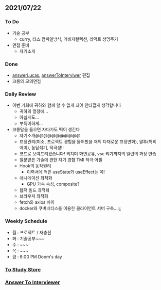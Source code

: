 ## 2021/07/22

### To Do

- 기술 공부
  - curry, 타스 컴파일방식, 가비지컬렉션, 리액트 생명주기
- 면접 준비
  - 자기소개

### Done

- [answerLucas](../docs/answerLucas.md), [answerToInterviwer](../docs/answerToInterviewer.md) 편집
- 크롱의 모의면접

### Daily Review

- 이번 기회에 귀하와 함께 할 수 없게 되어 안타깝게 생각합니다
  - 귀하의 열정에...
  - 아쉽게도...
  - 부득이하게...
- 크롱말을 들으면 자다가도 떡이 생긴다
  - 자기소개@@@@@@@@@@@
  - 표정관리(미소, 프로젝트 경험을 물어봤을 때의 다채로운 표정변화), 말투(특히 어미), 농담섞기, 적극성!!
  - 코드로 보여드리겠습니다! 외치며 화면공유, vsc 켜기까지의 일련의 과정 연습
  - 질문받은 기술에 관한 자기 경험 TMI 적극 어필
  - Hook의 동작원리
    - 이력서에 적은 useState와 useEffect는 꼭!
  - 애니메이션 최적화
    - GPU 가속 속성, composite?
  - 웹팩 빌드 최적화
  - 브라우저 최적화
  - fetch와 axios 차이
  - docker와 쿠버네티스를 이용한 클라이언트 서버 구축...;;;

### Weekly Schedule

- 월 : 프로젝트 / 재충전
- 화 : 기술공부~~~
- 수 : ~~~ 
- 목 : ~~~
- 금 : 6:00 PM Doom's day

### [To Study Store](../docs/toStudyStore.md)

### [Answer To Interviewer](../docs/answerToInterviewer.md)